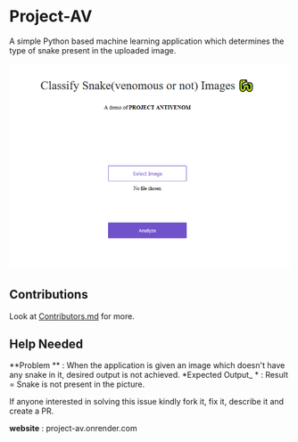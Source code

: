 # Project-AV 

A simple Python based machine learning application which determines the type of snake present in the uploaded image.

![Project-AV Homepage](proj-av_home.png)


## Contributions
Look at [Contributors.md](contributors.md) for more.

## Help Needed
**Problem ** : When the application is given an image which doesn't have any snake in it, desired output is not achieved.
*Expected Output_ * : Result = Snake is not present in the picture.

If anyone interested in solving this issue kindly fork it, fix it, describe it and create a PR.

**website** : project-av.onrender.com
